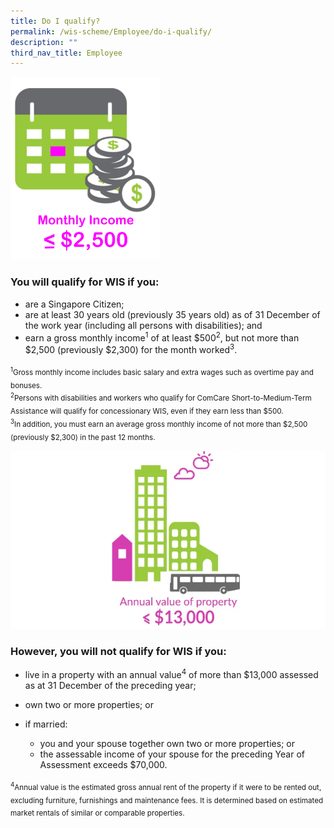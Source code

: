```yaml
---
title: Do I qualify?
permalink: /wis-scheme/Employee/do-i-qualify/
description: ""
third_nav_title: Employee
---
```

<img class="Icon" src="/images/WIS%20Scheme/WIS2023.png" align="centre">

### You will qualify for WIS if you:
* are a Singapore Citizen;
* are at least 30 years old (previously 35 years old) as of 31 December of the work year (including all persons with disabilities); and
* earn a gross monthly income<sup>1</sup> of at least $500<sup>2</sup>, but not more than $2,500 (previously $2,300) for the month worked<sup>3</sup>.

<sub><sup>1</sup>Gross monthly income includes basic salary and extra wages such as overtime pay and bonuses.<br>
<sup>2</sup>Persons with disabilities and workers who qualify for ComCare Short-to-Medium-Term Assistance will qualify for concessionary WIS, even if they earn less than $500.<br>
<sup>3</sup>In addition, you must earn an average gross monthly income of not more than $2,500 (previously $2,300) in the past 12 months.</sub>

![annual value](/images/WIS%20Scheme/WIS3.png)

### However, you will **not** qualify for WIS if you:
* live in a property with an annual value<sup>4</sup> of more than $13,000 assessed as at 31 December of the preceding year;

* own two or more properties; or

 * if married: 
   * you and your spouse together own two or more properties; or 
   * the assessable income of your spouse for the preceding Year of Assessment exceeds $70,000.

<sub><sup>4</sup>Annual value is the estimated gross annual rent of the property if it were to be rented out, excluding furniture, furnishings and maintenance fees. It is determined based on estimated market rentals of similar or comparable properties.</sub>

<style>
	img.Icon {
  height: 47.5%;
  width: 47.5%;
}
	</style>